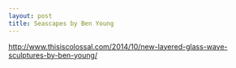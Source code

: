 ```yaml
---
layout: post
title: Seascapes by Ben Young
---
```


http://www.thisiscolossal.com/2014/10/new-layered-glass-wave-sculptures-by-ben-young/